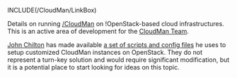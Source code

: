 INCLUDE(/CloudMan/LinkBox)

Details on running [/CloudMan](/CloudMan) on !OpenStack-based cloud infrastructures. This is an active area of development for the [CloudMan Team](/CloudMan/Team).

[John Chilton](/JohnChilton) has made available [a set of scripts and config files](https://github.com/jmchilton/cloudman_openstack_bootstrap) he uses to setup customized CloudMan instances on OpenStack. They do not represent a turn-key solution and would require significant modification, but it is a potential place to start looking for ideas on this topic.
